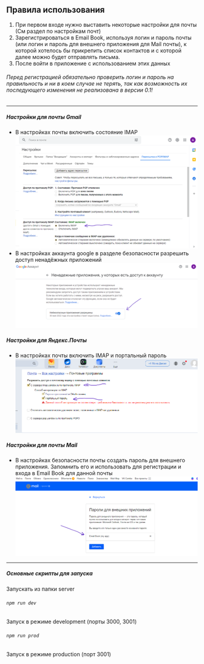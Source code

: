 ## Правила использования

1. При первом входе нужно выставить некоторые настройки для почты (См раздел по настройкам почт)
2. Зарегистрироваться в Email Book, используя логин и пароль почты (или логин и пароль для внешнего приложения для Mail почты), к которой хотелось бы прикрепить список контактов и с которой далее можно будет отправлять письма.
3. После войти в приложение с использованием этих данных
###### Перед регистрацией обязательно проверить логин и пароль на правильность и ни в коем случае не терять, так как возможность их последующего изменения не реализована в версии 0.1!
---
##### Настройки для почты Gmail
- В настройках почты включить состояние IMAP
![](./README_images/img1.png)
- В настройках аккаунта google в разделе безопасности разрешить доступ ненадёжных приложений
![](./README_images/img2.png)

##### Настройки для Яндекс.Почты
- В настройках почты включить IMAP и портальный пароль
![](./README_images/img3.png)

##### Настройки для почты Mail
- В настройках безопасности почты создать пароль для внешнего приложения. Запомнить его и использовать для регистрации и входа в Email Book для данной почты
![](./README_images/img4.png)
---
##### Основные скрипты для запуска
Запускать из папки server
###### `npm run dev` 
Запуск в режиме development (порты 3000, 3001)
###### `npm run prod`
Запуск в режиме production (порт 3001)
